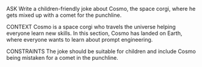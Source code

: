 <!-- I am writing a book about a space corgi that travels the universe of skills helping everyone learn new skills. I am in a section where the Corgi has landed on Earth where everyone wants to learn about prompt engineering. Write a children-friendly joke about the Corgi (whose name is Cosmo), where he gets mixed up with a comet for the punchline. -->

ASK
Write a children-friendly joke about Cosmo, the space corgi, where he gets mixed up with a comet for the punchline.

CONTEXT
Cosmo is a space corgi who travels the universe helping everyone learn new skills. In this section, Cosmo has landed on Earth, where everyone wants to learn about prompt engineering.

CONSTRAINTS
The joke should be suitable for children and include Cosmo being mistaken for a comet in the punchline.
